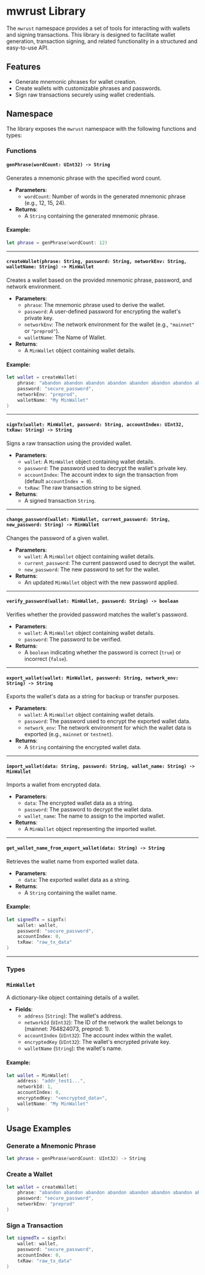# mwrust Library

The `mwrust` namespace provides a set of tools for interacting with wallets and signing transactions. This library is designed to facilitate wallet generation, transaction signing, and related functionality in a structured and easy-to-use API.

## Features

- Generate mnemonic phrases for wallet creation.
- Create wallets with customizable phrases and passwords.
- Sign raw transactions securely using wallet credentials.

## Namespace

The library exposes the `mwrust` namespace with the following functions and types:

### Functions

#### `genPhrase(wordCount: UInt32) -> String`
Generates a mnemonic phrase with the specified word count.

- **Parameters**:
    - `wordCount`: Number of words in the generated mnemonic phrase (e.g., 12, 15, 24).
- **Returns**:
    - A `String` containing the generated mnemonic phrase.

#### Example:
```swift
let phrase = genPhrase(wordCount: 12)
```

---

#### `createWallet(phrase: String, password: String, networkEnv: String, walletName: String) -> MinWallet`
Creates a wallet based on the provided mnemonic phrase, password, and network environment.

- **Parameters**:
    - `phrase`: The mnemonic phrase used to derive the wallet.
    - `password`: A user-defined password for encrypting the wallet's private key.
    - `networkEnv`: The network environment for the wallet (e.g., `"mainnet"` or `"preprod"`).
    - `walletName`: The Name of Wallet.
- **Returns**:
    - A `MinWallet` object containing wallet details.

#### Example:
```swift
let wallet = createWallet(
    phrase: "abandon abandon abandon abandon abandon abandon abandon abandon abandon abandon abandon about",
    password: "secure_password",
    networkEnv: "preprod",
    walletName: "My MinWallet"
)
```

---

#### `signTx(wallet: MinWallet, password: String, accountIndex: UInt32, txRaw: String) -> String`
Signs a raw transaction using the provided wallet.

- **Parameters**:
    - `wallet`: A `MinWallet` object containing wallet details.
    - `password`: The password used to decrypt the wallet's private key.
    - `accountIndex`: The account index to sign the transaction from (default `accountIndex = 0`).
    - `txRaw`: The raw transaction string to be signed.
- **Returns**:
    - A signed transaction `String`.
---

#### `change_password(wallet: MinWallet, current_password: String, new_password: String) -> MinWallet`
Changes the password of a given wallet.

- **Parameters**:
  - `wallet`: A `MinWallet` object containing wallet details.
  - `current_password`: The current password used to decrypt the wallet.
  - `new_password`: The new password to set for the wallet.
- **Returns**:
  - An updated `MinWallet` object with the new password applied.

---

#### `verify_password(wallet: MinWallet, password: String) -> boolean`
Verifies whether the provided password matches the wallet's password.

- **Parameters**:
  - `wallet`: A `MinWallet` object containing wallet details.
  - `password`: The password to be verified.
- **Returns**:
  - A `boolean` indicating whether the password is correct (`true`) or incorrect (`false`).

---

#### `export_wallet(wallet: MinWallet, password: String, network_env: String) -> String`
Exports the wallet's data as a string for backup or transfer purposes.

- **Parameters**:
  - `wallet`: A `MinWallet` object containing wallet details.
  - `password`: The password used to encrypt the exported wallet data.
  - `network_env`: The network environment for which the wallet data is exported (e.g., `mainnet` or `testnet`).
- **Returns**:
  - A `String` containing the encrypted wallet data.

---

#### `import_wallet(data: String, password: String, wallet_name: String) -> MinWallet`
Imports a wallet from encrypted data.

- **Parameters**:
  - `data`: The encrypted wallet data as a string.
  - `password`: The password to decrypt the wallet data.
  - `wallet_name`: The name to assign to the imported wallet.
- **Returns**:
  - A `MinWallet` object representing the imported wallet.

---

#### `get_wallet_name_from_export_wallet(data: String) -> String`
Retrieves the wallet name from exported wallet data.

- **Parameters**:
  - `data`: The exported wallet data as a string.
- **Returns**:
  - A `String` containing the wallet name.

#### Example:
```swift
let signedTx = signTx(
    wallet: wallet,
    password: "secure_password",
    accountIndex: 0,
    txRaw: "raw_tx_data"
)
```

---

### Types

### `MinWallet`
A dictionary-like object containing details of a wallet.

- **Fields**:
    - `address` (`String`): The wallet's address.
    - `networkId` (`UInt32`): The ID of the network the wallet belongs to (mainnet: 764824073, preprod: 1).
    - `accountIndex` (`UInt32`): The account index within the wallet.
    - `encryptedKey` (`UInt32`): The wallet's encrypted private key.
    - `walletName` (`String`): the wallet's name.

#### Example:
```swift
let wallet = MinWallet(
    address: "addr_test1...",
    networkId: 1,
    accountIndex: 0,
    encryptedKey: "<encrypted_data>",
    walletName: "My MinWallet"
)
```

## Usage Examples

### Generate a Mnemonic Phrase
```swift
let phrase = genPhrase(wordCount: UInt32) -> String
```

### Create a Wallet
```swift
let wallet = createWallet(
    phrase: "abandon abandon abandon abandon abandon abandon abandon abandon abandon abandon abandon about",
    password: "secure_password",
    networkEnv: "preprod"
)
```

### Sign a Transaction
```swift
let signedTx = signTx(
    wallet: wallet,
    password: "secure_password",
    accountIndex: 0,
    txRaw: "raw_tx_data"
)
```

